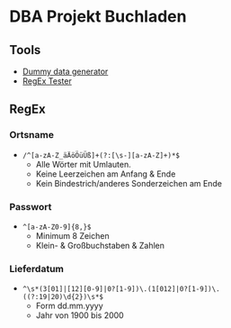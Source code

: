 # DBA Projekt Buchladen

## Tools
* [Dummy data generator](https://migano.de/testdaten.php)
* [RegEx Tester](https://regex101.com/)

## RegEx
### Ortsname
* `/^[a-zA-Z_äÄöÖüÜß]+(?:[\s-][a-zA-Z]+)*$`
  * Alle Wörter mit Umlauten.
  * Keine Leerzeichen am Anfang & Ende
  * Kein Bindestrich/anderes Sonderzeichen am Ende

### Passwort
* `^[a-zA-Z0-9]{8,}$`
  * Minimum 8 Zeichen
  * Klein- & Großbuchstaben & Zahlen

### Lieferdatum
* `^\s*(3[01]|[12][0-9]|0?[1-9])\.(1[012]|0?[1-9])\.((?:19|20)\d{2})\s*$`
  * Form dd.mm.yyyy
  * Jahr von 1900 bis 2000  
